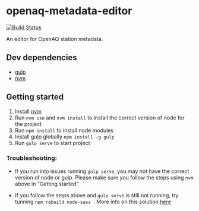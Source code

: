 # openaq-metadata-editor
[![Build Status](https://travis-ci.org/openaq/openaq-metadata-editor.svg?branch=master)](https://travis-ci.org/openaq/openaq-metadata-editor)

An editor for OpenAQ station metadata.

## Dev dependencies 

- [gulp](https://github.com/gulpjs/gulp)
- [nvm](https://github.com/nvm-sh/nvm#install-script)

## Getting started

1. Install [nvm](https://github.com/nvm-sh/nvm#install-script) 
2. Run `nvm use` and `nvm install` to install the correct version of node for the project
3. Run `npm install` to install node modules 
4. Install gulp globally `npm install -g gulp`
5. Run `gulp serve` to start project 

### Troubleshooting: 

- If you run into issues running `gulp serve`, you may not have the correct version of node or gulp. Please make sure you follow the steps using `nvm` above in "Getting started"

- If you follow the steps above and `gulp serve` is still not running, try tunning `npm rebuild node-sass
`. More info on this solution [here](https://stackoverflow.com/questions/55921442/how-to-fix-referenceerror-primordials-is-not-defined-in-node/58022933#58022933)